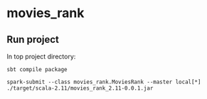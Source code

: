 # movies_rank

## Run project

In top project directory:

`sbt compile package`

`spark-submit --class movies_rank.MoviesRank --master local[*] ./target/scala-2.11/movies_rank_2.11-0.0.1.jar`
